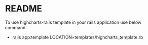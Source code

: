 # README

To use highcharts-rails template in your rails application use below command.

* rails app:template LOCATION=templates/highcharts_template.rb

